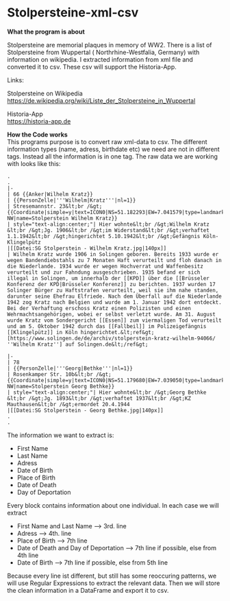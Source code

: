 # Stolpersteine-xml-csv


**What the program is about** <br/>

Stolpersteine are memorial plaques in memory of WW2. There is a list of Stolpersteine from Wuppertal ( Northrhine-Westfalia, Germany) with information on wikipedia. I extracted information from xml file and converted it to csv. These csv will support the Historia-App.



Links:

Stolpersteine on Wikipedia <br>
https://de.wikipedia.org/wiki/Liste_der_Stolpersteine_in_Wuppertal


Historia-App<br>
https://historia-app.de


**How the Code works** <br/>
This programs purpose is to convert raw xml-data to csv. The different information types (name, adress, birthdate etc)
we need are not in different tags. Instead all the information is in one tag. The raw data we are working with 
looks like this:


    .
    .
    |-
    | 66 {{Anker|Wilhelm Kratz}}
    | {{PersonZelle|'''Wilhelm|Kratz'''|nl=1}}
    | Stresemannstr. 23&lt;br /&gt;{{Coordinate|simple=y|text=ICON0|NS=51.182293|EW=7.041579|type=landmark|region=DE-NW|name=Stolperstein Wilhelm Kratz}}
    | style="text-align:center;"| Hier wohnte&lt;br /&gt;Wilhelm Kratz &lt;br /&gt;Jg. 1906&lt;br /&gt;im Widerstand&lt;br /&gt;verhaftet 1.1.1942&lt;br /&gt;hingerichtet 5.10.1942&lt;br /&gt;Gefängnis Köln-Klingelpütz
    |[[Datei:SG Stolperstein - Wilhelm Kratz.jpg|140px]]
    | Wilhelm Kratz wurde 1906 in Solingen geboren. Bereits 1933 wurde er wegen Bandendiebstahls zu 7 Monaten Haft verurteilt und floh danach in die Niederlande. 1934 wurde er wegen Hochverrat und Waffenbesitz verurteilt und zur Fahndung ausgeschrieben. 1935 befand er sich illegal in Solingen, um innerhalb der [[KPD]] über die [[Brüsseler Konferenz der KPD|Brüsseler Konferenz]] zu berichten. 1937 wurden 17 Solinger Bürger zu Haftstrafen verurteilt, weil sie ihm nahe standen, darunter seine Ehefrau Elfriede. Nach dem Überfall auf die Niederlande 1942 zog Kratz nach Belgien und wurde am 1. Januar 1942 dort entdeckt. Bei der Verhaftung erschoss Kratz einen Polizisten und einen Wehrmachtsangehörigen, wobei er selbst verletzt wurde. Am 31. August wurde Kratz vom Sondergericht [[Essen]] zum viermaligen Tod verurteilt und am 5. Oktober 1942 durch das [[Fallbeil]] im Polizeigefängnis [[Klingelpütz]] in Köln hingerichtet.&lt;ref&gt;[https://www.solingen.de/de/archiv/stolperstein-kratz-wilhelm-94066/ ''Wilhelm Kratz''] auf Solingen.de&lt;/ref&gt;
    
    |-
    | 78
    | {{PersonZelle|'''Georg|Bethke'''|nl=1}}
    | Rosenkamper Str. 10b&lt;br /&gt;{{Coordinate|simple=y|text=ICON0|NS=51.179680|EW=7.039050|type=landmark|region=DE-NW|name=Stolperstein Georg Bethke}}
    | style="text-align:center;"| Hier wohnte&lt;br /&gt;Georg Bethke &lt;br /&gt;Jg. 1893&lt;br /&gt;verhaftet 1937&lt;br /&gt;KZ Mauthausen&lt;br /&gt;ermordet 20.4.1944
    |[[Datei:SG Stolperstein - Georg Bethke.jpg|140px]]
    .
    .


The information we want to extract is:
- First Name
- Last Name
- Adress
- Date of Birth
- Place of Birth
- Date of Death
- Day of Deportation

Every block contains information about one individual. In each case we will extract

 - First Name and Last Name                --> 3rd. line
 - Adress                                  --> 4th. line
 - Place of Birth                          --> 7th line
 - Date of Death and Day of Deportation    --> 7th line if possible,
   else from 4th line
 - Date of Birth                           --> 7th line if possible,
   else from 5th line

Because every line ist different, but still has some reoccuring patterns, we will use Regular Expressions to extract the
relevant data. Then we will store the clean information in a DataFrame and export it to csv.
